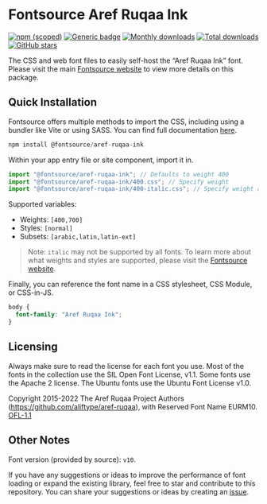 # Fontsource Aref Ruqaa Ink

[![npm (scoped)](https://img.shields.io/npm/v/@fontsource/aref-ruqaa-ink?color=brightgreen)](https://www.npmjs.com/package/@fontsource/aref-ruqaa-ink) [![Generic badge](https://img.shields.io/badge/fontsource-passing-brightgreen)](https://github.com/fontsource/fontsource) [![Monthly downloads](https://badgen.net/npm/dm/@fontsource/aref-ruqaa-ink)](https://github.com/fontsource/fontsource) [![Total downloads](https://badgen.net/npm/dt/@fontsource/aref-ruqaa-ink)](https://github.com/fontsource/fontsource) [![GitHub stars](https://img.shields.io/github/stars/fontsource/fontsource.svg?style=social&label=Star)](https://github.com/fontsource/fontsource/stargazers)

The CSS and web font files to easily self-host the “Aref Ruqaa Ink” font. Please visit the main [Fontsource website](https://fontsource.org/fonts/aref-ruqaa-ink) to view more details on this package.

## Quick Installation

Fontsource offers multiple methods to import the CSS, including using a bundler like Vite or using SASS. You can find full documentation [here](https://fontsource.org/docs/getting-started/introduction).

```javascript
npm install @fontsource/aref-ruqaa-ink
```

Within your app entry file or site component, import it in.

```javascript
import "@fontsource/aref-ruqaa-ink"; // Defaults to weight 400
import "@fontsource/aref-ruqaa-ink/400.css"; // Specify weight
import "@fontsource/aref-ruqaa-ink/400-italic.css"; // Specify weight and style
```

Supported variables:
- Weights: `[400,700]`
- Styles: `[normal]`
- Subsets: `[arabic,latin,latin-ext]`

> Note: `italic` may not be supported by all fonts. To learn more about what weights and styles are supported, please visit the [Fontsource website](https://fontsource.org/fonts/aref-ruqaa-ink).

Finally, you can reference the font name in a CSS stylesheet, CSS Module, or CSS-in-JS.

```css
body {
  font-family: "Aref Ruqaa Ink";
}
```

## Licensing
Always make sure to read the license for each font you use. Most of the fonts in the collection use the SIL Open Font License, v1.1. Some fonts use the Apache 2 license. The Ubuntu fonts use the Ubuntu Font License v1.0.

Copyright 2015-2022 The Aref Ruqaa Project Authors (https://github.com/aliftype/aref-ruqaa), with Reserved Font Name EURM10.
[OFL-1.1](http://scripts.sil.org/OFL)

## Other Notes
Font version (provided by source): `v10`.

If you have any suggestions or ideas to improve the performance of font loading or expand the existing library, feel free to star and contribute to this repository. You can share your suggestions or ideas by creating an [issue](https://github.com/fontsource/fontsource/issues).